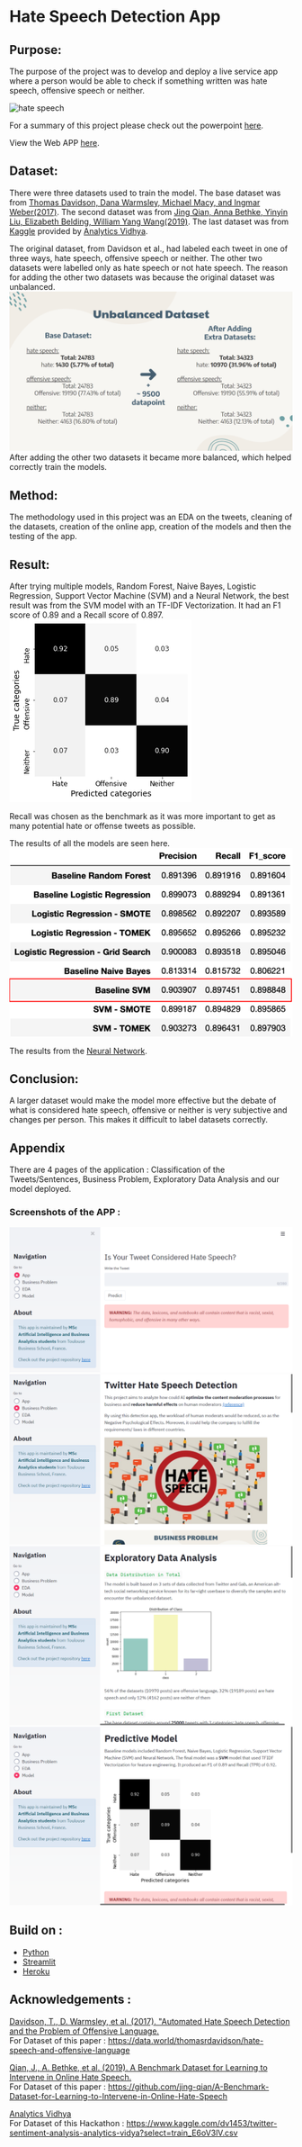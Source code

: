 # Hate Speech Detection App

## Purpose:
The purpose of the project was to develop and deploy a live service app where a person would be able to check if something written was hate speech, offensive speech or neither.

![hate speech](https://media.wired.com/photos/5ba2d81dbc9a294fa13c6198/2:1/w_2400,h_1200,c_limit/hate%20speech%20algorithm.jpg)   

For a summary of this project please check out the powerpoint [here](https://drive.google.com/file/d/1Hu2-sBuX_hv26S0p7lo9mtt5IeB5_FUN/view?usp=sharing).   

View the Web APP [here](https://hate-speech-detection-tbs.herokuapp.com).

## Dataset:
There were three datasets used to train the model. The base dataset was from [Thomas Davidson, Dana Warmsley, Michael Macy, and Ingmar Weber(2017)](https://data.world/thomasrdavidson/hate-speech-and-offensive-language). The second dataset was from [Jing Qian, Anna Bethke, Yinyin Liu, Elizabeth Belding, William Yang Wang(2019)](https://github.com/jing-qian/A-Benchmark-Dataset-for-Learning-to-Intervene-in-Online-Hate-Speech). The last dataset was from [Kaggle](https://www.kaggle.com/dv1453/twitter-sentiment-analysis-analytics-vidya?select=train_E6oV3lV.csv) provided by [Analytics Vidhya](https://datahack.analyticsvidhya.com/contest/practice-problem-twitter-sentiment-analysis/#LeaderBoard).

The original dataset, from Davidson et al., had labeled each tweet in one of three ways, hate speech, offensive speech or neither. The other two datasets were labelled only as hate speech or not hate speech. The reason for adding the other two datasets was because the original dataset was unbalanced.
![unbalanced dataset](/Images/unbalanced_dataset.png)
After adding the other two datasets it became more balanced, which helped correctly train the models.

## Method:
The methodology used in this project was an EDA on the tweets, cleaning of the datasets, creation of the online app, creation of the models and then the testing of the app.

## Result:
After trying multiple models, Random Forest, Naive Bayes, Logistic Regression, Support Vector Machine (SVM) and a Neural Network, the best result was from the SVM model with an TF-IDF Vectorization. It had an F1 score of 0.89 and a Recall score of 0.897.
![Confusion Matrix_SVM](/webapp/visualization/svm_model.png) 

Recall was chosen as the benchmark as it was more important to get as many potential hate or offense tweets as possible.  

The results of all the models are seen here.
![Model result](/Images/model_result.png)

The results from the [Neural Network](https://colab.research.google.com/drive/1Bd0-Mg-XdyyzLHc9j6rIYKy6tSDALUhY?usp=sharing).

## Conclusion:
A larger dataset would make the model more effective but the debate of what is considered hate speech, offensive or neither is very subjective and changes per person. This makes it difficult to label datasets correctly.

## Appendix 
There are 4 pages of the application : Classification of the Tweets/Sentences, Business Problem, Exploratory Data Analysis and our model deployed. 
### Screenshots of the APP :
![App Screenshot 1](/Images/app_screenshot_1.png)
![App Screenshot 2](/Images/app_screenshot_2.png)
![App Screenshot 3](/Images/app_screenshot_3.png)
![App Screenshot 4](/Images/app_screenshot_4.png)

## Build on :
- [Python](https://www.python.org/)
- [Streamlit](https://streamlit.io/)
- [Heroku](https://www.heroku.com)  

## Acknowledgements :


[Davidson, T., D. Warmsley, et al. (2017). "Automated Hate Speech Detection and the Problem of Offensive Language.](https://www.researchgate.net/publication/314942659_Automated_Hate_Speech_Detection_and_the_Problem_of_Offensive_Language)  
For Dataset of this paper : https://data.world/thomasrdavidson/hate-speech-and-offensive-language 
	
[Qian, J., A. Bethke, et al. (2019). A Benchmark Dataset for Learning to Intervene in Online Hate Speech.](https://www.researchgate.net/publication/336997246_A_Benchmark_Dataset_for_Learning_to_Intervene_in_Online_Hate_Speech)  
For Dataset of this paper : https://github.com/jing-qian/A-Benchmark-Dataset-for-Learning-to-Intervene-in-Online-Hate-Speech
	
[Analytics Vidhya](https://datahack.analyticsvidhya.com/contest/practice-problem-twitter-sentiment-analysis/#LeaderBoard)  
For Dataset of this Hackathon : https://www.kaggle.com/dv1453/twitter-sentiment-analysis-analytics-vidya?select=train_E6oV3lV.csv 

